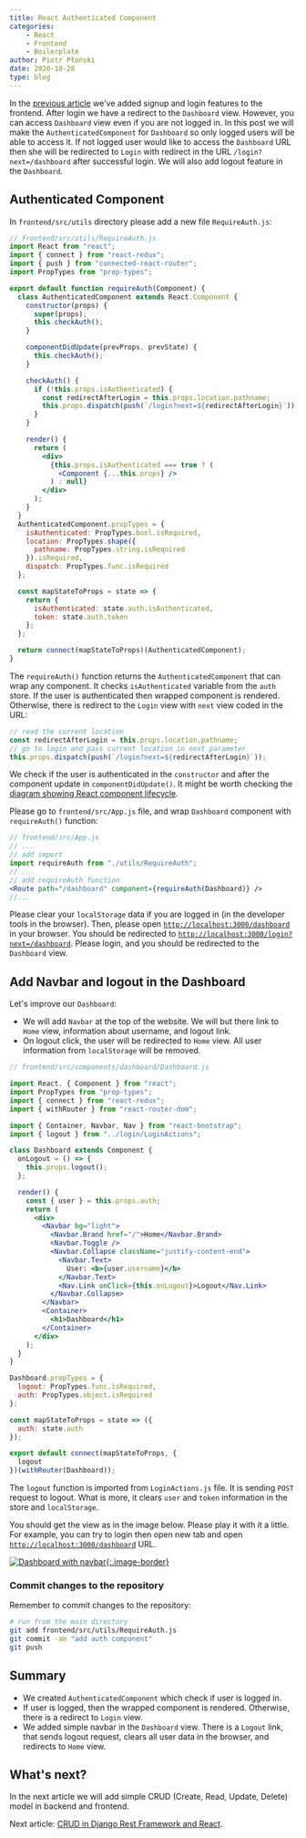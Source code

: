 ```yaml
---
title: React Authenticated Component
categories: 
    - React
    - Frontend
    - Boilerplate
author: Piotr Płoński
date: 2020-10-28
type: blog
---
```


In the [previous article](/tutorial/react-token-based-authentication-django) we've added signup and login features to the frontend. After login we have a redirect to the `Dashboard` view. However, you can access `Dashboard` view even if you are not logged in. In this post we will make the `AuthenticatedComponent` for `Dashboard` so only logged users will be able to access it. If not logged user would like to access the `Dashboard` URL then she will be redirected to `Login` with redirect in the URL `/login?next=/dashboard` after successful login. We will also add logout feature in the `Dashboard`.



## Authenticated Component

In `frontend/src/utils` directory please add a new file `RequireAuth.js`:

```jsx
// frontend/src/utils/RequireAuth.js
import React from "react";
import { connect } from "react-redux";
import { push } from "connected-react-router";
import PropTypes from "prop-types";

export default function requireAuth(Component) {
  class AuthenticatedComponent extends React.Component {
    constructor(props) {
      super(props);
      this.checkAuth();
    }

    componentDidUpdate(prevProps, prevState) {
      this.checkAuth();
    }

    checkAuth() {
      if (!this.props.isAuthenticated) {
        const redirectAfterLogin = this.props.location.pathname;
        this.props.dispatch(push(`/login?next=${redirectAfterLogin}`));
      }
    }

    render() {
      return (
        <div>
          {this.props.isAuthenticated === true ? (
            <Component {...this.props} />
          ) : null}
        </div>
      );
    }
  }
  AuthenticatedComponent.propTypes = {
    isAuthenticated: PropTypes.bool.isRequired,
    location: PropTypes.shape({
      pathname: PropTypes.string.isRequired
    }).isRequired,
    dispatch: PropTypes.func.isRequired
  };

  const mapStateToProps = state => {
    return {
      isAuthenticated: state.auth.isAuthenticated,
      token: state.auth.token
    };
  };

  return connect(mapStateToProps)(AuthenticatedComponent);
}

```

The `requireAuth()` function returns the `AuthenticatedComponent` that can wrap any component. It checks `isAuthenticated` variable from the `auth` store. If the user is authenticated then wrapped component is rendered. Otherwise, there is redirect to the `Login` view with `next` view coded in the URL:

```jsx
// read the current location
const redirectAfterLogin = this.props.location.pathname;
// go to login and pass current location in next parameter
this.props.dispatch(push(`/login?next=${redirectAfterLogin}`));
```
We check if the user is authenticated in the `constructor` and after the component update in `componentDidUpdate()`. It might be worth checking the [diagram showing React component lifecycle](https://projects.wojtekmaj.pl/react-lifecycle-methods-diagram/). 

Please go to `frontend/src/App.js` file, and wrap `Dashboard` component with `requireAuth()` function:

```jsx
// frontend/src/App.js
// ...
// add import
import requireAuth from "./utils/RequireAuth";
// ...
// add requireAuth function
<Route path="/dashboard" component={requireAuth(Dashboard)} />
//...
```

Please clear your `localStorage` data if you are logged in (in the developer tools in the browser). Then, please open [`http://localhost:3000/dashboard`](http://localhost:3000/dashboard) in your browser. You should be redirected to [`http://localhost:3000/login?next=/dashboard`](http://localhost:3000/login?next=/dashboard). Please login, and you should be redirected to the `Dashboard` view.

## Add Navbar and logout in the Dashboard

Let's improve our `Dashboard`:
- We will add `Navbar` at the top of the website. We will but there link to `Home` view, information about username, and logout link.
- On logout click, the user will be redirected to `Home` view. All user information from `localStorage` will be removed.


```jsx
// frontend/src/components/dashboard/Dashboard.js

import React, { Component } from "react";
import PropTypes from "prop-types";
import { connect } from "react-redux";
import { withRouter } from "react-router-dom";

import { Container, Navbar, Nav } from "react-bootstrap";
import { logout } from "../login/LoginActions";

class Dashboard extends Component {
  onLogout = () => {
    this.props.logout();
  };

  render() {
    const { user } = this.props.auth;
    return (
      <div>
        <Navbar bg="light">
          <Navbar.Brand href="/">Home</Navbar.Brand>
          <Navbar.Toggle />
          <Navbar.Collapse className="justify-content-end">
            <Navbar.Text>
              User: <b>{user.username}</b>
            </Navbar.Text>
            <Nav.Link onClick={this.onLogout}>Logout</Nav.Link>
          </Navbar.Collapse>
        </Navbar>
        <Container>
          <h1>Dashboard</h1>
        </Container>
      </div>
    );
  }
}

Dashboard.propTypes = {
  logout: PropTypes.func.isRequired,
  auth: PropTypes.object.isRequired
};

const mapStateToProps = state => ({
  auth: state.auth
});

export default connect(mapStateToProps, {
  logout
})(withRouter(Dashboard));
```

The `logout` function is imported from `LoginActions.js` file. It is sending `POST` request to logout. What is more, it clears `user` and `token` information in the store and `localStorage`.

You should get the view as in the image below. Please play it with it a little. For example, you can try to login then open new tab and open [`http://localhost:3000/dashboard`](http://localhost:3000/dashboard) URL.

[![Dashboard with navbar](dashboard_navbar.png){:.image-border}](dashboard_navbar.png)

### Commit changes to the repository

Remember to commit changes to the repository:

```bash
# run from the main directory
git add frontend/src/utils/RequireAuth.js
git commit -am "add auth component"
git push
```

## Summary

- We created `AuthenticatedComponent` which check if user is logged in.
- If user is logged, then the wrapped component is rendered. Otherwise, there is a redirect to `Login` view.
- We added simple navbar in the `Dashboard` view. There is a `Logout` link, that sends logout request, clears all user data in the browser, and redirects to `Home` view.

## What's next?

In the next article we will add simple CRUD (Create, Read, Update, Delete) model in backend and frontend.

Next article: [CRUD in Django Rest Framework and React](/tutorial/crud-django-rest-framework-react).